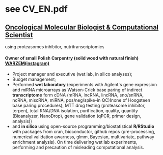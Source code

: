 # see CV_EN.pdf
## [Oncological Molecular Biologist & Computational Scientist](https://github.com/Wabram/cv/blob/master/CV_EN.pdf)
using proteasomes inhibitor, nutritranscriptomics
#### Owner of small Polish Carpentry (solid wood with natural finish) [WARZEM(instagram)](https://www.instagram.com/wa.rzem/)

- Project manager and executive (wet lab, in silico analyses); 
- Budget management;
- Performed **wet laboratory** (experiments with Agilent's gene expression and miRNA microarrays as Watson-Crick base paring of indirect **transcriptome** form cDNA (mRNA, lncRNA, lincRNA, sno/snRNA, ncRNA, miscRNA, miRNA, pos/neg/spike-in QC)(none of Hoogsteen base paring procedures), MTT drug testing (proteasome inhibitor, terpen),  total RNA/DNA isolation, purification, quality, quantity (Bioanalyzer, NanoDrop), gene validation (qPCR, primer design, analysis)) 
- and **in silico** using open-source programming/biostatistical **R/RStudio** with packages from cran, bioconductor, github repos (pre-processing, numerical validation awarness, glmm, Bayesian, multivariate, pathway enrichment analysis). On time delivering wet lab experiments, performing and precaution of misleading computational analysis.
